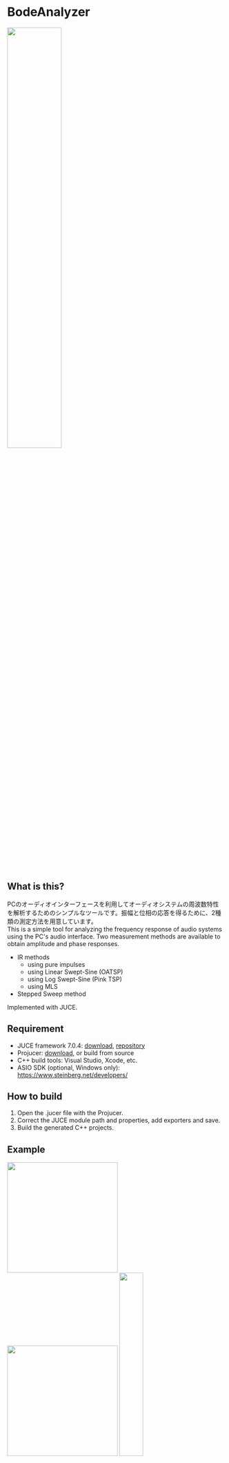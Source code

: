 # BodeAnalyzer
 
 <img src="media/screenshot-ir.png" width="50%">

 ## What is this?

PCのオーディオインターフェースを利用してオーディオシステムの周波数特性を解析するためのシンプルなツールです。振幅と位相の応答を得るために、2種類の測定方法を用意しています。  
 This is a simple tool for analyzing the frequency response of audio systems using the PC's audio interface. Two measurement methods are available to obtain amplitude and phase responses.  

 * IR methods
    * using pure impulses
    * using Linear Swept-Sine (OATSP)
    * using Log Swept-Sine (Pink TSP)
    * using MLS
 * Stepped Sweep method

 Implemented with JUCE.

 ## Requirement

* JUCE framework 7.0.4: [download](https://juce.com/get-juce/download), [repository](https://github.com/juce-framework/JUCE)
* Projucer: [download](https://juce.com/discover/projucer), or build from source
* C++ build tools: Visual Studio, Xcode, etc.
* ASIO SDK (optional, Windows only): https://www.steinberg.net/developers/

 ## How to build

1. Open the .jucer file with the Projucer.
2. Correct the JUCE module path and properties, add exporters and save.
3. Build the generated C++ projects.

## Example

<img src="media/example schematic.svg" width="256">
<img src="media/example hardware.jpg" width="256">
<img src="media/example measurement.png" width="33%">

## Written by

[yu2924](https://twitter.com/yu2924)

## License

CC0 1.0 Universal

---

## Appendix

### The Latency Probe

時間の遅れは位相の遅れとして測定されるので、システムの往復レイテンシを正確に把握することは重要です。この機能では、探査信号と応答信号の相互相関関数を求めることによってターゲットシステムを経由した往復レイテンシを特定します。探査信号として非周期的な乱数列を使用します。  
Since time delay is measured as a phase delay, it is important to determine the precise round-trip latency of the system. This function identifies the round-trip latency through the target system by determining the cross-correlation function between the probe signal and the response signal. An acyclic random number sequence is used as the probe signal.  

<img src="media/diagram-latency_probe.svg">  

fig. Latency Probe processing flow diagram

<img src="media/corr-stimulus.png" width="25%">fig. random number sequence as plobe signal (a)

<img src="media/corr-response.png" width="25%">fig. delayed and deformed response signal (b)

<img src="media/corr-result.png" width="25%">fig. obtained correlation function (c)

### The Swept-Sine method

この手法では、Swept-Sineと呼ばれる刺激信号を使用してターゲットシステムのインパルス応答を求め、それを変換することで周波数応答を得ます。Swept-SineはTSP (time stretched pulse)としても知られています。  
This method uses a stimulus signal called the Swept-Sine to obtain the impulse response of the target system, and then transforms it to obtain the frequency response. Swept-Sine is also known as TSP (time stretched pulse).  

<img src="media/diagram-swept_sine.svg">  

fig. Swept-Sine Method processing flow diagram

definitions:

$$N: \text{length of the entire stimulus signal}$$

$$m: \text{the pulse width constant,}\ \lt N/2$$

$$H'(n): \text{conjugate of}\ H(n)$$

$$j: \text{imaginary unit,}\ \sqrt{-1}$$

Linear Swept-Sine (OATSP):

$$
H(n)=
\begin{cases}
exp(\frac{-j 4 m \pi n^2}{N^2}), & \quad 0 \leq n \leq N/2\\
H'(N - n), & \quad N/2 < n < N, \text{conjugate symmetric}\\
\end{cases}
$$

Log Swept-Sine (Pink TSP):

$$
H(n)=
\begin{cases}
1, & \quad n = 0\\
\frac{exp(j \alpha n log(n))}{\sqrt{n}}, & \quad 0 < n \leq N/2\\
H'(N - n), & \quad N/2 < n < N, \text{conjugate symmetric}\\
\end{cases}
$$

where

$$
\alpha = \frac{2 m \pi}{((N / 2) log(N / 2))}
$$

Inverse Function:

$$
H^{-1}(n) = 1 / H(n)
$$

<img src="media/tsp-prerotation.png" width="25%">fig. linear tsp signal generated according to the formula

<img src="media/tsp-postrotation.png" width="25%">fig. linear tsp signal with rotation applied

<img src="media/ir-prerotation.png" width="25%">fig. obtained impulse response

<img src="media/ir-postrotation.png" width="25%">fig. impulse response with rotation applied

### The MLS Method

この手法では、MLS (maximum length sequence, M系列)を刺激信号に使用してターゲットシステムのインパルス応答を求め、それを変換することで周波数応答を得ます。  
This method uses the MLS (maximum length sequence, m-sequence) as the stimulus signal to obtain the impulse response of the target system, and then transforms it to obtain the frequency response.

<img src="media/diagram-mls.svg">  

fig. MLS Method processing flow diagram

### The Stepped Sweep Method

この手法では、一ステップごとに刺激信号の周波数を変化させ、同期検波によって対応する振幅と位相の応答を逐次測定します。古典的な周波数応答の測定方法です。  
測定速度向上のため、LPFのセトリングタイムを最小化しています。また、ナイキスト周波数近傍の特性を改善するため、オーバーサンプリングを施しています。  
In this method, the frequency of the stimulus signal is varied at each step, and the corresponding amplitude and phase responses are measured sequentially by synchronous detection. It is a classical frequency response measurement method.  
The settling time of the LPF is minimized to improve the measurement speed. And, Oversampling is applied to improve the characteristics near the Nyquist frequency. 

<img src="media/diagram-stepped_sweep.svg">  

fig. Stepped Sweep Method processing flow diagram

## Further Development...

現在のところ更なる開発の予定はありませんが、あると良さそうな改良点を追記します。  
Although there are no plans for further development at this time, I add some improvements that would be nice to have.

- Calibration

測定結果は使用したオーディオインターフェースの裸の特性の影響を受けます。これを補正するためにはループバック特性を測定し、その逆関数をキャリブレーション特性とします。  
Measurement results are affected by the raw characteristics of the audio interface used. To compensate it, measure the loopback response and use the inverse function of it as calibration characteristics.

<img src="media/audio-loopback.svg">  

$$H_{Calib}(z)=\frac{1}{H_{Loopback}(z)}$$

$$H_{Total}(z)=H_{Measure}(z)*H_{Calib}(z)$$

- Variable plotting range and scale settings
- Export as PDF

etc etc
